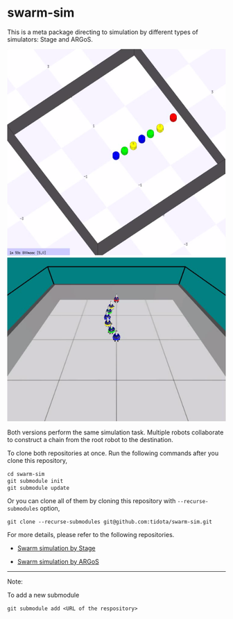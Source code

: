 # swarm-sim

This is a meta package directing to simulation by different types of simulators: Stage and ARGoS.

![](./demo_stage.png)
![](./demo_argos.png)

Both versions perform the same simulation task. Multiple robots collaborate to construct a chain from the root robot to the destination.

To clone both repositories at once. Run the following commands after you clone this repository,
```
cd swarm-sim
git submodule init
git submodule update
```

Or you can clone all of them by cloning this repository with `--recurse-submodules` option,
```
git clone --recurse-submodules git@github.com:tidota/swarm-sim.git
```


For more details, please refer to the following repositories.

- [Swarm simulation by Stage](https://github.com/tidota/swarm-stage)

- [Swarm simulation by ARGoS](https://github.com/tidota/swarm-argos)

---

Note:

To add a new submodule
```
git submodule add <URL of the respository>
```

